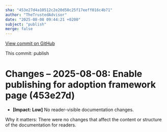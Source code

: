 ```yaml
---
sha: "453e27d4a10512c2e20d50c25f17eeff016c4b71"
author: "TheTrustedAdvisor"
date: "2025-08-08 09:44:21 +0200"
subject: "publish"
merge: false
---
```


[View commit on GitHub](https://github.com/TheTrustedAdvisor/FabricAdoptionFramework/commit/453e27d4a10512c2e20d50c25f17eeff016c4b71)

This commit: publish

# Changes – 2025-08-08: Enable publishing for adoption framework page (453e27d)

- **[Impact: Low]** No reader-visible documentation changes.

Why it matters: There were no changes that affect the content or structure of the documentation for readers.
